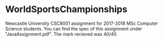 # WorldSportsChampionships
Newcastle University CSC8001 assignment for 2017-2018 MSc Computer Science students. You can find the spec of this assignment under "JavaAssignment.pdf". The mark recieved was 40/40.
